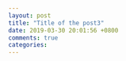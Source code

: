 ```yaml
---
layout: post
title: "Title of the post3"
date: 2019-03-30 20:01:56 +0800
comments: true
categories: 
---
```

